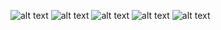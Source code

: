 ![alt text](SMSBomber "SMSBomber(1).png")
![alt text](SMSBomber "SMSBomber(2).png")
![alt text](SMSBomber "SMSBomber(3).png")
![alt text](SMSBomber "SMSBomber(4).png")
![alt text](SMSBomber "SMSBomber(5).png")
